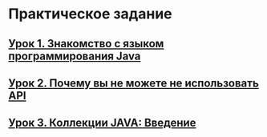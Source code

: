 # **Практическое задание**

## [**Урок 1. Знакомство с языком программирования Java**](https://github.com/egorbos-geekbrains/knowing-java/tree/main/Lesson%201)

## [**Урок 2. Почему вы не можете не использовать API**](https://github.com/egorbos-geekbrains/knowing-java/tree/main/Lesson%202)

## [**Урок 3. Коллекции JAVA: Введение**](https://github.com/egorbos-geekbrains/knowing-java/tree/main/Lesson%203)
